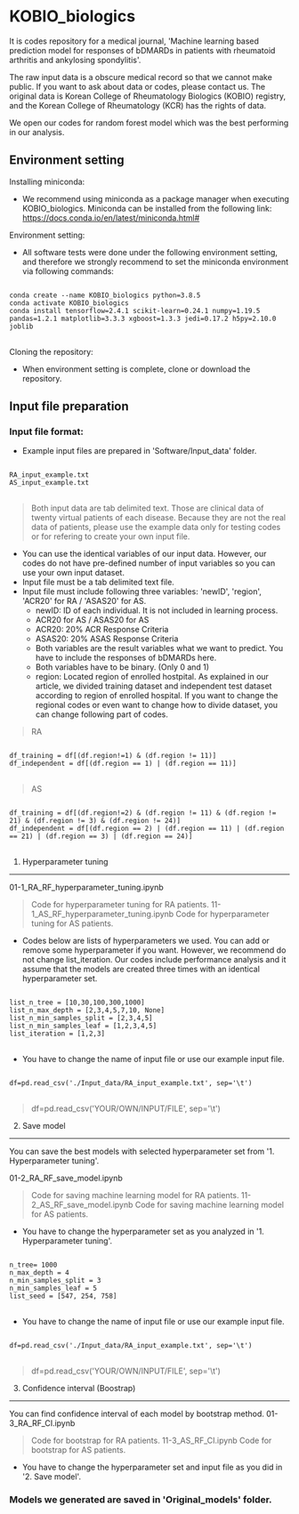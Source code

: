 KOBIO_biologics
===============

It is codes repository for a medical journal, 'Machine learning based prediction model for responses of bDMARDs in patients with rheumatoid arthritis and ankylosing spondylitis'.

The raw input data is a obscure medical record so that we cannot make public. If you want to ask about data or codes, please contact us. The original data is Korean College of Rheumatology Biologics (KOBIO) registry, and the Korean College of Rheumatology (KCR) has the rights of data.

We open our codes for random forest model which was the best performing in our analysis.

Environment setting
-------------------

Installing miniconda:
* We recommend using miniconda as a package manager when executing KOBIO_biologics. Miniconda can be installed from the following link: https://docs.conda.io/en/latest/miniconda.html#

Environment setting:
* All software tests were done under the following environment setting, and therefore we strongly recommend to set the miniconda environment via following commands:

<pre>
<code>
conda create --name KOBIO_biologics python=3.8.5
conda activate KOBIO_biologics
conda install tensorflow=2.4.1 scikit-learn=0.24.1 numpy=1.19.5 pandas=1.2.1 matplotlib=3.3.3 xgboost=1.3.3 jedi=0.17.2 h5py=2.10.0 joblib
</code>
</pre>

Cloning the repository:
* When environment setting is complete, clone or download the repository. 

Input file preparation
----------------------

### Input file format:

* Example input files are prepared in 'Software/Input_data' folder. 

<pre>
<code>
RA_input_example.txt
AS_input_example.txt
</code>
</pre>

> Both input data are tab delimited text. Those are clinical data of twenty virtual patients of each disease. Because they are not the real data of patients, please use the example data only for testing codes or for refering to create your own input file.

* You can use the identical variables of our input data. However, our codes do not have pre-defined number of input variables so you can use your own input dataset. 
* Input file must be a tab delimited text file.
* Input file must include following three variables: 'newID', 'region', 'ACR20' for RA / 'ASAS20' for AS.
  *  newID: ID of each individual. It is not included in learning process.
  *  ACR20 for AS / ASAS20 for AS
    *  ACR20: 20% ACR Response Criteria
    *  ASAS20: 20% ASAS Response Criteria
    *  Both variables are the result variables what we want to predict. You have to include the responses of bDMARDs here.
    *  Both variables have to be binary. (Only 0 and 1)
  *  region: Located region of enrolled hostpital. As explained in our article, we divided training dataset and independent test dataset according to region of enrolled hospital. If you want to change the regional codes or even want to change how to divide dataset, you can change following part of codes.

> RA
<pre>
<code>
df_training = df[(df.region!=1) & (df.region != 11)]
df_independent = df[(df.region == 1) | (df.region == 11)]
</code>
</pre>

> AS
<pre>
<code>
df_training = df[(df.region!=2) & (df.region != 11) & (df.region != 21) & (df.region != 3) & (df.region != 24)]
df_independent = df[(df.region == 2) | (df.region == 11) | (df.region == 21) | (df.region == 3) | (df.region == 24)]
</code>
</pre>

1. Hyperparameter tuning
------------------------
01-1_RA_RF_hyperparameter_tuning.ipynb
> Code for hyperparameter tuning for RA patients.
11-1_AS_RF_hyperparameter_tuning.ipynb
> Code for hyperparameter tuning for AS patients.

* Codes below are lists of hyperparameters we used. You can add or remove some hyperparameter if you want. However, we recommend do not change list_iteration. Our codes include performance analysis and it assume that the models are created three times with an identical hyperparameter set.

<pre>
<code>
list_n_tree = [10,30,100,300,1000]
list_n_max_depth = [2,3,4,5,7,10, None]
list_n_min_samples_split = [2,3,4,5]
list_n_min_samples_leaf = [1,2,3,4,5]
list_iteration = [1,2,3]
</code>
</pre>

* You have to change the name of input file or use our example input file. 
<pre>
<code>
df=pd.read_csv('./Input_data/RA_input_example.txt', sep='\t')
</code>
</pre>
> df=pd.read_csv('YOUR/OWN/INPUT/FILE', sep='\t')

2. Save model
-------------

You can save the best models with selected hyperparameter set from '1. Hyperparameter tuning'.

01-2_RA_RF_save_model.ipynb
> Code for saving machine learning model for RA patients.
11-2_AS_RF_save_model.ipynb
> Code for saving machine learning model for AS patients.

* You have to change the hyperparameter set as you analyzed in '1. Hyperparameter tuning'.

<pre>
<code>
n_tree= 1000
n_max_depth = 4
n_min_samples_split = 3
n_min_samples_leaf = 5
list_seed = [547, 254, 758]
</code>
</pre>

* You have to change the name of input file or use our example input file. 
<pre>
<code>
df=pd.read_csv('./Input_data/RA_input_example.txt', sep='\t')
</code>
</pre>
> df=pd.read_csv('YOUR/OWN/INPUT/FILE', sep='\t')

3. Confidence interval (Boostrap)
---------------------------------

You can find confidence interval of each model by bootstrap method.
01-3_RA_RF_CI.ipynb
> Code for bootstrap for RA patients.
11-3_AS_RF_CI.ipynb
> Code for bootstrap for AS patients.

* You have to change the hyperparameter set and input file as you did in '2. Save model'.

### Models we generated are saved in 'Original_models' folder. 

